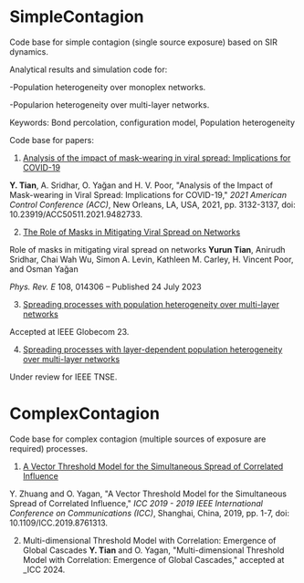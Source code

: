 # SimpleContagion

Code base for simple contagion (single source exposure) based on SIR dynamics.

Analytical results and simulation code for:

-Population heterogeneity over monoplex networks.

-Popularion heterogeneity over multi-layer networks.

Keywords:
Bond percolation, configuration model, Population heterogeneity

Code base for papers:

1. [Analysis of the impact of mask-wearing in viral spread: Implications for COVID-19](https://ieeexplore.ieee.org/abstract/document/9482733)

**Y. Tian**, A. Sridhar, O. Yağan and H. V. Poor, "Analysis of the Impact of Mask-wearing in Viral Spread: Implications for COVID-19," _2021 American Control Conference (ACC)_, New Orleans, LA, USA, 2021, pp. 3132-3137, doi: 10.23919/ACC50511.2021.9482733.

2. [The Role of Masks in Mitigating Viral Spread on Networks](https://journals.aps.org/pre/abstract/10.1103/PhysRevE.108.014306)

Role of masks in mitigating viral spread on networks
**Yurun Tian**, Anirudh Sridhar, Chai Wah Wu, Simon A. Levin, Kathleen M. Carley, H. Vincent Poor, and Osman Yağan

_Phys. Rev. E_ 108, 014306 – Published 24 July 2023


3. [Spreading processes with population heterogeneity over multi-layer networks](https://arxiv.org/abs/2211.07479)

Accepted at IEEE Globecom 23.

4. [Spreading processes with layer-dependent population heterogeneity over multi-layer networks](https://yurunt.github.io/files/Spreading_process_with_layer_depedent_population_heterogeneity.pdf)

Under review for IEEE TNSE.

# ComplexContagion

Code base for complex contagion (multiple sources of exposure are required) processes. 

1. [A Vector Threshold Model for the Simultaneous Spread of Correlated Influence](https://ieeexplore.ieee.org/abstract/document/8761313)

Y. Zhuang and O. Yagan, "A Vector Threshold Model for the Simultaneous Spread of Correlated Influence," _ICC 2019 - 2019 IEEE International Conference on Communications (ICC)_, Shanghai, China, 2019, pp. 1-7, doi: 10.1109/ICC.2019.8761313.

2. Multi-dimensional Threshold Model with Correlation: Emergence of Global Cascades
**Y. Tian** and O. Yagan, "Multi-dimensional Threshold Model with Correlation: Emergence of Global Cascades," accepted at _ICC 2024.
